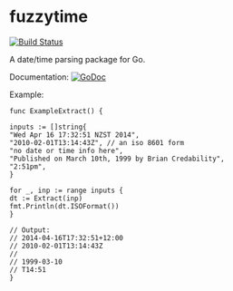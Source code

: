 # fuzzytime

[![Build Status](https://travis-ci.org/variar/fuzzytime.svg?branch=master)](https://travis-ci.org/variar/fuzzytime)

A date/time parsing package for Go.

Documentation:
[![GoDoc](https://godoc.org/github.com/bcampbell/fuzzytime?status.png)](https://godoc.org/github.com/bcampbell/fuzzytime)

Example:
```
func ExampleExtract() {

inputs := []string{
"Wed Apr 16 17:32:51 NZST 2014",
"2010-02-01T13:14:43Z", // an iso 8601 form
"no date or time info here",
"Published on March 10th, 1999 by Brian Credability",
"2:51pm",
}

for _, inp := range inputs {
dt := Extract(inp)
fmt.Println(dt.ISOFormat())
}

// Output:
// 2014-04-16T17:32:51+12:00
// 2010-02-01T13:14:43Z
//
// 1999-03-10
// T14:51
}
```

